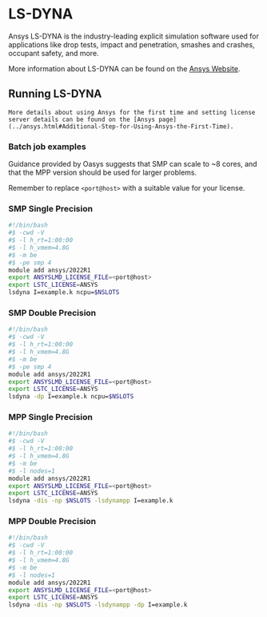 # LS-DYNA

Ansys LS-DYNA is the industry-leading explicit simulation software used for
applications like drop tests, impact and penetration, smashes and crashes,
occupant safety, and more.

More information about LS-DYNA can be found on the [Ansys Website](https://www.ansys.com/en-gb/products/structures/ansys-ls-dyna).

## Running LS-DYNA

```{note}
More details about using Ansys for the first time and setting license server details can be found on the [Ansys page](../ansys.html#Additional-Step-for-Using-Ansys-the-First-Time).
```

### Batch job examples

Guidance provided by Oasys suggests that SMP can scale to ~8 cores, and that
the MPP version should be used for larger problems.

Remember to replace `<port@host>` with a suitable value for your license.

### SMP Single Precision
```bash
#!/bin/bash
#$ -cwd -V
#$ -l h_rt=1:00:00
#$ -l h_vmem=4.8G
#$ -m be
#$ -pe smp 4
module add ansys/2022R1
export ANSYSLMD_LICENSE_FILE=<port@host>
export LSTC_LICENSE=ANSYS
lsdyna I=example.k ncpu=$NSLOTS
```

### SMP Double Precision
```bash
#!/bin/bash
#$ -cwd -V
#$ -l h_rt=1:00:00
#$ -l h_vmem=4.8G
#$ -m be
#$ -pe smp 4
module add ansys/2022R1
export ANSYSLMD_LICENSE_FILE=<port@host>
export LSTC_LICENSE=ANSYS
lsdyna -dp I=example.k ncpu=$NSLOTS
```

### MPP Single Precision
```bash
#!/bin/bash
#$ -cwd -V
#$ -l h_rt=1:00:00
#$ -l h_vmem=4.8G
#$ -m be
#$ -l nodes=1
module add ansys/2022R1
export ANSYSLMD_LICENSE_FILE=<port@host>
export LSTC_LICENSE=ANSYS
lsdyna -dis -np $NSLOTS -lsdynampp I=example.k
```

### MPP Double Precision
```bash
#!/bin/bash
#$ -cwd -V
#$ -l h_rt=1:00:00
#$ -l h_vmem=4.8G
#$ -m be
#$ -l nodes=1
module add ansys/2022R1
export ANSYSLMD_LICENSE_FILE=<port@host>
export LSTC_LICENSE=ANSYS
lsdyna -dis -np $NSLOTS -lsdynampp -dp I=example.k
```
